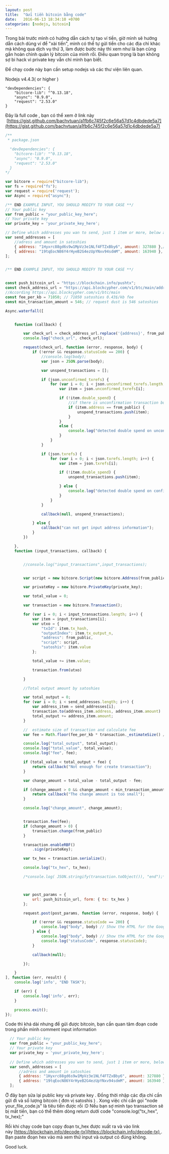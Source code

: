 ```yaml
---
layout: post
title:  "Gửi tiền bitcoin bằng code"
date:   2016-06-13 18:34:10 +0700
categories: [nodejs, bitcoin]
---
```

Trong bài trước mình có hướng dẫn cách tự tạo ví tiền, giờ mình sẽ hướng dẫn cách dùng ví để "xài tiền", mình có thể tự gửi tiền cho các địa chỉ khác mà không qua dịch vụ thứ 3, làm được bước này thì xem như là bạn cũng gần hoàn chỉnh quản lý bitcoin của mình rồi. Điều quan trọng là bạn không sợ bi hack vì private key vẫn chỉ mình bạn biết.

Để chạy code này bạn cần setup nodejs và các thư viện liên quan.


Nodejs v4.4.3( or higher )

    "devDependencies": {
        "bitcore-lib": "^0.13.18",
        "async": "0.9.0",
        "request": "2.53.0"
    }

Đây là full code , bạn có thể xem ở link này  [https://gist.github.com/bachvtuan/a1fb6c745f2c6e56a57d1c4dbdede5a7](https://gist.github.com/bachvtuan/a1fb6c745f2c6e56a57d1c4dbdede5a7)
```javascript 
/**
 * package.json

  "devDependencies": {
    "bitcore-lib": "^0.13.18",
    "async": "0.9.0",
    "request": "2.53.0"
  }
*/

var bitcore = require("bitcore-lib");
var fs = require("fs");
var request = require('request');
var Async = require("async");

/** END EXAMPLE INPUT, YOU SHOULD MODIFY TO YOUR CASE **/
// Your public key
var from_public = "your_public_key_here";
// Your private key
var private_key = 'your_private_key_here';

// Define which addresses you wan to send, just 1 item or more, below are 2 example addresses
var send_addresses = [
    //adress and amount in satoshies
    { address: "1Hyxrc88gd6s9w1MpVz3e1NLf4FTZxBby6", amount: 327880 },//approximate 2$
    { address: "19tqEocN86Y4rHyeB2G4ezUpYNxv94sdmM", amount: 163940 }, //approximate 1$
];


/** END EXAMPLE INPUT, YOU SHOULD MODIFY TO YOUR CASE **/


const push_bitcoin_url = "https://blockchain.info/pushtx";
const check_address_url = "https://api.blockcypher.com/v1/btc/main/addrs/{address}?unspentOnly=1";
//According https://api.blockcypher.com/v1/btc/main
const fee_per_kb = 71050; // 71050 satoshies 0.43$/kb fee
const min_transaction_amount = 546; // request dust is 546 satoshies

Async.waterfall([


    function (callback) {

        var check_url = check_address_url.replace('{address}', from_public);
        console.log("check_url", check_url);

        request(check_url, function (error, response, body) {
            if (!error && response.statusCode == 200) {
                //console.log(body);
                var json = JSON.parse(body);

                var unspend_transactions = [];

                if (json.unconfirmed_txrefs) {
                    for (var i = 0; i < json.unconfirmed_txrefs.length; i++) {
                        var item = json.unconfirmed_txrefs[i];

                        if (!item.double_spend) {
                            //if there is unconfirmation transaction but there is my public address here
                            if (item.address == from_public) {
                                unspend_transactions.push(item);
                            }
                        }
                        else {
                            console.log("detected double spend on unconfirmation transactions");
                        }
                    }
                }

                if (json.txrefs) {
                    for (var i = 0; i < json.txrefs.length; i++) {
                        var item = json.txrefs[i];

                        if (!item.double_spend) {
                            unspend_transactions.push(item);

                        } else {
                            console.log("detected double spend on confirmed transactions");
                        }
                    }
                }

                callback(null, unspend_transactions);

            } else {
                callback("can not get input address information");
            }
        })

    },
    function (input_transactions, callback) {


        //console.log("input_transactions",input_transactions);


        var script = new bitcore.Script(new bitcore.Address(from_public)).toHex();

        var privateKey = new bitcore.PrivateKey(private_key);

        var total_value = 0;

        var transaction = new bitcore.Transaction();

        for (var i = 0; i < input_transactions.length; i++) {
            var item = input_transactions[i];
            var utxo = {
                "txId": item.tx_hash,
                "outputIndex": item.tx_output_n,
                "address": from_public,
                "script": script,
                "satoshis": item.value
            };

            total_value += item.value;

            transaction.from(utxo)

        }

        //Total output amount by satoshies

        var total_output = 0;
        for (var i = 0; i < send_addresses.length; i++) {
            var address_item = send_addresses[i];
            transaction.to(address_item.address, address_item.amount)
            total_output += address_item.amount;
        }

        //  estimate size of transaction and calculate fee
        var fee = Math.floor(fee_per_kb * transaction._estimateSize() / 1024);

        console.log("total_output", total_output);
        console.log("total_value", total_value);
        console.log("fee", fee);

        if (total_value < total_output + fee) {
            return callback("Not enough for create transaction");
        }

        var change_amount = total_value - total_output - fee;

        if (change_amount > 0 && change_amount < min_transaction_amount) {
            return callback("The change amount is too small");
        }

        console.log("change_amount", change_amount);


        transaction.fee(fee);
        if (change_amount > 0) {
            transaction.change(from_public)
        }

        transaction.enableRBF()
            .sign(privateKey);

        var tx_hex = transaction.serialize();

        console.log("tx_hex", tx_hex);

        /*console.log( JSON.stringify(transaction.toObject()), "end");*/



        var post_params = {
            url: push_bitcoin_url, form: { tx: tx_hex }
        };

        request.post(post_params, function (error, response, body) {

            if (!error && response.statusCode == 200) {
                console.log("body", body) // Show the HTML for the Google homepage.
            } else {
                console.log("body", body) // Show the HTML for the Google homepage.
                console.log("statusCode", response.statusCode);
            }

            callback(null);

        });

    }
], function (err, result) {
    console.log('info', "END TASK");

    if (err) {
        console.log('info', err);
    }

    process.exit();
});     
```

Code thì khá dài nhưng để gửi được bitcoin, bạn cần quan tâm đoạn code trong phần mình comment input information
    
```javascript 
  // Your public key
  var from_public = "your_public_key_here";
  // Your private key
  var private_key = 'your_private_key_here';
  
  // Define which addresses you wan to send, just 1 item or more, below are 2 example addresses
  var send\_addresses = [
      //adress and amount in satoshies
      { address: "1Hyxrc88gd6s9w1MpVz3e1NLf4FTZxBby6", amount: 327880 },//approximate 2$
      { address: "19tqEocN86Y4rHyeB2G4ezUpYNxv94sdmM", amount: 163940 }, //approximate 1$
  ];
```
    
    
Ở đây bạn sửa lại public key và private key . Đồng thời nhập các địa chỉ cần gửi đi và số lượng bitcoin ( đơn vị satoshis ) .
Xong việc chỉ cần gọi "node your\_file\_code.js" là tiêu tiền được rồi :D
Nếu bạn sợ mình tạo transaction sẽ bị mất tiền, bạn có thể thêm dòng return dưới code "console.log("tx\_hex", tx\_hex);"

Rồi khi chạy code bạn copy đoạn tx\_hex được xuất ra và vào link này [https://blockchain.info/decode-tx](https://blockchain.info/decode-tx) . Bạn paste đoạn hex vào mà xem thử input và output có đúng không.

Good luck.
